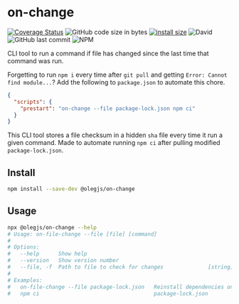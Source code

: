 # on-change

[![Coverage Status](https://coveralls.io/repos/github/olegjs/on-change/badge.svg?branch=master)](https://coveralls.io/github/olegjs/on-change?branch=master)
![GitHub code size in bytes](https://img.shields.io/github/languages/code-size/olegjs/on-change)
[![install size](https://packagephobia.now.sh/badge?p=@olegjs/on-change)](https://packagephobia.now.sh/result?p=@olegjs/on-change)
![David](https://img.shields.io/david/olegjs/on-change)
![GitHub last commit](https://img.shields.io/github/last-commit/olegjs/on-change)
![NPM](https://img.shields.io/npm/l/@olegjs/on-change)

CLI tool to run a command if file has changed since the last time that command
was run.

Forgetting to run `npm i` every time after `git pull` and getting
`Error: Cannot find module...`? Add the following to `package.json` to automate
this chore.

```json
{
  "scripts": {
    "prestart": "on-change --file package-lock.json npm ci"
  }
}
```

This CLI tool stores a file checksum in a hidden `sha` file every time it run a
given command. Made to automate running `npm ci` after pulling modified
`package-lock.json`.

## Install

```sh
npm install --save-dev @olegjs/on-change
```

## Usage

```sh
npx @olegjs/on-change --help
# Usage: on-file-change --file [file] [command]
#
# Options:
#   --help      Show help                                                [boolean]
#   --version   Show version number                                      [boolean]
#   --file, -f  Path to file to check for changes              [string] [required]
#
# Examples:
#   on-file-change --file package-lock.json   Reinstall dependencies on changed
#   npm ci                                    package-lock.json
```
